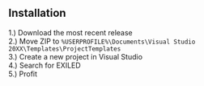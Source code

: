 ## Installation
1.) Download the most recent release<br>
2.) Move ZIP to `%USERPROFILE%\Documents\Visual Studio 20XX\Templates\ProjectTemplates`<br>
3.) Create a new project in Visual Studio<br>
4.) Search for EXILED<br>
5.) Profit
